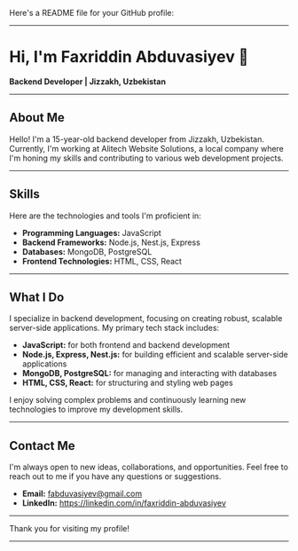 Here's a README file for your GitHub profile:

---

# Hi, I'm Faxriddin Abduvasiyev 👋

**Backend Developer | Jizzakh, Uzbekistan**

---

## About Me

Hello! I'm a 15-year-old backend developer from Jizzakh, Uzbekistan. Currently, I'm working at Alitech Website Solutions, a local company where I'm honing my skills and contributing to various web development projects. 

---

## Skills

Here are the technologies and tools I'm proficient in:

- **Programming Languages:** JavaScript
- **Backend Frameworks:** Node.js, Nest.js, Express
- **Databases:** MongoDB, PostgreSQL
- **Frontend Technologies:** HTML, CSS, React

---

## What I Do

I specialize in backend development, focusing on creating robust, scalable server-side applications. My primary tech stack includes:

- **JavaScript:** for both frontend and backend development
- **Node.js, Express, Nest.js:** for building efficient and scalable server-side applications
- **MongoDB, PostgreSQL:** for managing and interacting with databases
- **HTML, CSS, React:** for structuring and styling web pages

I enjoy solving complex problems and continuously learning new technologies to improve my development skills.

---

## Contact Me

I'm always open to new ideas, collaborations, and opportunities. Feel free to reach out to me if you have any questions or suggestions.

- **Email:** fabduvasiyev@gmail.com 
- **LinkedIn:** https://linkedin.com/in/faxriddin-abduvasiyev

---

Thank you for visiting my profile!

---
